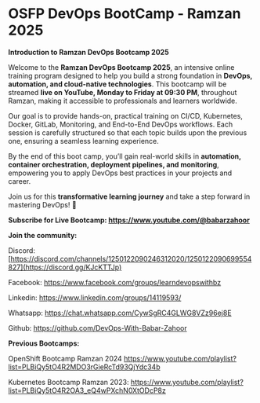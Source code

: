 # OSFP DevOps BootCamp - Ramzan 2025

**Introduction to Ramzan DevOps Bootcamp 2025**  

Welcome to the **Ramzan DevOps Bootcamp 2025**, an intensive online training program designed to help you build a strong foundation in **DevOps, automation, and cloud-native technologies**. This bootcamp will be streamed **live on YouTube, Monday to Friday at 09:30 PM**, throughout Ramzan, making it accessible to professionals and learners worldwide.  


Our goal is to provide hands-on, practical training on CI/CD, Kubernetes, Docker, GitLab, Monitoring, and End-to-End DevOps workflows. Each session is carefully structured so that each topic builds upon the previous one, ensuring a seamless learning experience.  


By the end of this boot camp, you’ll gain real-world skills in **automation, container orchestration, deployment pipelines, and monitoring**, empowering you to apply DevOps best practices in your projects and career.  

Join us for this **transformative learning journey** and take a step forward in mastering DevOps! 🚀  


**Subscribe for Live Bootcamp: https://www.youtube.com/@babarzahoor**


**Join the community:**


Discord: [https://discord.com/channels/1250122090246312020/1250122090699554827](https://discord.gg/KJcKTTJp)


Facebook: https://www.facebook.com/groups/learndevopswithbz


Linkedin: https://www.linkedin.com/groups/14119593/


Whatsapp: https://chat.whatsapp.com/CywSgRC4GLWG8VZz96ej8E


Github: https://github.com/DevOps-With-Babar-Zahoor


**Previous Bootcamps:** 


OpenShift Bootcamp Ramzan 2024 https://www.youtube.com/playlist?list=PLBiQy5tO4R2MDO3rGieRcTd93QjYdc34b


Kubernetes Bootcamp Ramzan 2023: https://www.youtube.com/playlist?list=PLBiQy5tO4R2OA3_eQ4wPXchN0XtODcP8z
